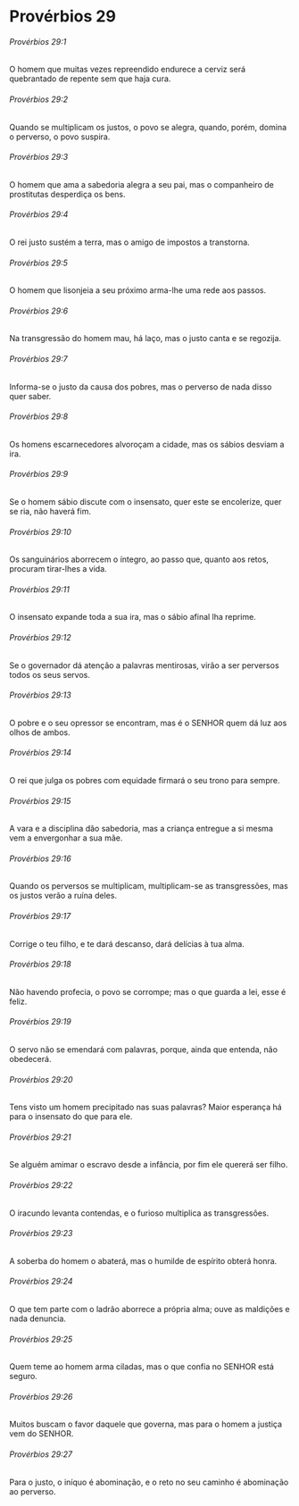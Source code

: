 # Provérbios 29

###### Provérbios 29:1

O homem que muitas vezes repreendido endurece a cerviz será quebrantado de repente sem que haja cura.

###### Provérbios 29:2

Quando se multiplicam os justos, o povo se alegra, quando, porém, domina o perverso, o povo suspira.

###### Provérbios 29:3

O homem que ama a sabedoria alegra a seu pai, mas o companheiro de prostitutas desperdiça os bens.

###### Provérbios 29:4

O rei justo sustém a terra, mas o amigo de impostos a transtorna.

###### Provérbios 29:5

O homem que lisonjeia a seu próximo arma-lhe uma rede aos passos.

###### Provérbios 29:6

Na transgressão do homem mau, há laço, mas o justo canta e se regozija.

###### Provérbios 29:7

Informa-se o justo da causa dos pobres, mas o perverso de nada disso quer saber.

###### Provérbios 29:8

Os homens escarnecedores alvoroçam a cidade, mas os sábios desviam a ira.

###### Provérbios 29:9

Se o homem sábio discute com o insensato, quer este se encolerize, quer se ria, não haverá fim.

###### Provérbios 29:10

Os sanguinários aborrecem o íntegro, ao passo que, quanto aos retos, procuram tirar-lhes a vida.

###### Provérbios 29:11

O insensato expande toda a sua ira, mas o sábio afinal lha reprime.

###### Provérbios 29:12

Se o governador dá atenção a palavras mentirosas, virão a ser perversos todos os seus servos.

###### Provérbios 29:13

O pobre e o seu opressor se encontram, mas é o SENHOR quem dá luz aos olhos de ambos.

###### Provérbios 29:14

O rei que julga os pobres com equidade firmará o seu trono para sempre.

###### Provérbios 29:15

A vara e a disciplina dão sabedoria, mas a criança entregue a si mesma vem a envergonhar a sua mãe.

###### Provérbios 29:16

Quando os perversos se multiplicam, multiplicam-se as transgressões, mas os justos verão a ruína deles.

###### Provérbios 29:17

Corrige o teu filho, e te dará descanso, dará delícias à tua alma.

###### Provérbios 29:18

Não havendo profecia, o povo se corrompe; mas o que guarda a lei, esse é feliz.

###### Provérbios 29:19

O servo não se emendará com palavras, porque, ainda que entenda, não obedecerá.

###### Provérbios 29:20

Tens visto um homem precipitado nas suas palavras? Maior esperança há para o insensato do que para ele.

###### Provérbios 29:21

Se alguém amimar o escravo desde a infância, por fim ele quererá ser filho.

###### Provérbios 29:22

O iracundo levanta contendas, e o furioso multiplica as transgressões.

###### Provérbios 29:23

A soberba do homem o abaterá, mas o humilde de espírito obterá honra.

###### Provérbios 29:24

O que tem parte com o ladrão aborrece a própria alma; ouve as maldições e nada denuncia.

###### Provérbios 29:25

Quem teme ao homem arma ciladas, mas o que confia no SENHOR está seguro.

###### Provérbios 29:26

Muitos buscam o favor daquele que governa, mas para o homem a justiça vem do SENHOR.

###### Provérbios 29:27

Para o justo, o iníquo é abominação, e o reto no seu caminho é abominação ao perverso.

